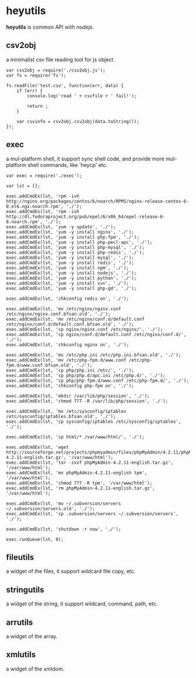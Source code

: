 heyutils
========

**heyutils** is common API with *nodejs*.

csv2obj
-------
a minimalist csv file reading tool for js object.

	var csv2obj = require('./csv2obj.js');
	var fs = require('fs');

	fs.readFile('test.csv', function(err, data) {
		if (err) {
			console.log('read ' + csvfile + ' fail!');

			return ;
		}

		var csvinfo = csv2obj.csv2obj(data.toString());
	});

exec
----
a mul-platform shell, it support sync shell code, and provide more mul-platform shell commands, like 'heycp' etc.

	var exec = require('./exec');

	var lst = [];

	exec.addCmdEx(lst, 'rpm -ivh http://nginx.org/packages/centos/6/noarch/RPMS/nginx-release-centos-6-0.el6.ngx.noarch.rpm', './');
	exec.addCmdEx(lst, 'rpm -ivh http://dl.fedoraproject.org/pub/epel/6/x86_64/epel-release-6-8.noarch.rpm', './');
	exec.addCmdEx(lst, 'yum -y update', './');
	exec.addCmdEx(lst, 'yum -y install nginx', './');
	exec.addCmdEx(lst, 'yum -y install php-fpm', './');
	exec.addCmdEx(lst, 'yum -y install php-pecl-apc', './');
	exec.addCmdEx(lst, 'yum -y install php-mysql', './');
	exec.addCmdEx(lst, 'yum -y install php-redis', './');
	exec.addCmdEx(lst, 'yum -y install mysql', './');
	exec.addCmdEx(lst, 'yum -y install redis', './');
	exec.addCmdEx(lst, 'yum -y install npm', './');
	exec.addCmdEx(lst, 'yum -y install nodejs', './');
	exec.addCmdEx(lst, 'yum -y install python', './');
	exec.addCmdEx(lst, 'yum -y install svn', './');
	exec.addCmdEx(lst, 'yum -y install php-gd', './');

	exec.addCmdEx(lst, 'chkconfig redis on', './');

	exec.addCmdEx(lst, 'mv /etc/nginx/nginx.conf /etc/nginx/nginx.conf.bfsan.old', './');
	exec.addCmdEx(lst, 'mv /etc/nginx/conf.d/default.conf /etc/nginx/conf.d/default.conf.bfsan.old', './');
	exec.addCmdEx(lst, 'cp nginx/nginx.conf /etc/nginx/', './');
	exec.addCmdEx(lst, 'cp nginx/conf.d/default.conf /etc/nginx/conf.d/', './');
	exec.addCmdEx(lst, 'chkconfig nginx on', './');

	exec.addCmdEx(lst, 'mv /etc/php.ini /etc/php.ini.bfsan.old', './');
	exec.addCmdEx(lst, 'mv /etc/php-fpm.d/www.conf /etc/php-fpm.d/www.conf.bfsan.old', './');
	exec.addCmdEx(lst, 'cp php/php.ini /etc/', './');
	exec.addCmdEx(lst, 'cp php/php.d/apc.ini /etc/php.d/', './');
	exec.addCmdEx(lst, 'cp php/php-fpm.d/www.conf /etc/php-fpm.d/', './');
	exec.addCmdEx(lst, 'chkconfig php-fpm on', './');

	exec.addCmdEx(lst, 'mkdir /var/lib/php/session', './');
	exec.addCmdEx(lst, 'chmod 777 -R /var/lib/php/session', './');

	exec.addCmdEx(lst, 'mv /etc/sysconfig/iptables /etc/sysconfig/iptables.bfsan.old', './');
	exec.addCmdEx(lst, 'cp sysconfig/iptables /etc/sysconfig/iptables', './');

	exec.addCmdEx(lst, 'cp html/* /var/www/html/', './');

	exec.addCmdEx(lst, 'wget http://sourceforge.net/projects/phpmyadmin/files/phpMyAdmin/4.2.11/phpMyAdmin-4.2.11-english.tar.gz', '/var/www/html');
	exec.addCmdEx(lst, 'tar -zxvf phpMyAdmin-4.2.11-english.tar.gz', '/var/www/html');
	exec.addCmdEx(lst, 'mv phpMyAdmin-4.2.11-english tpm', '/var/www/html');
	exec.addCmdEx(lst, 'chmod 777 -R tpm', '/var/www/html');
	exec.addCmdEx(lst, 'rm phpMyAdmin-4.2.11-english.tar.gz', '/var/www/html');

	exec.addCmdEx(lst, 'mv ~/.subversion/servers ~/.subversion/servers.old', './');
	exec.addCmdEx(lst, 'cp .subversion/servers ~/.subversion/servers', './');

	exec.addCmdEx(lst, 'shutdown -r now', './');

	exec.runQueue(lst, 0);

fileutils
---------
a widget of the files, it support wildcard file copy, etc.

stringutils
-----------
a widget of the string, it support wildcard, command, path, etc.

arrutils
--------
a widget of the array.

xmlutils
--------
a widget of the xmldom.
